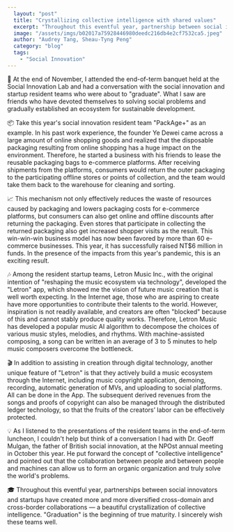 ```yaml
---
  layout: "post"
  title: "Crystallizing collective intelligence with shared values"
  excerpt: "Throughout this eventful year, partnership between social innovators and startups have created more and more diversified cross-domain and cross-border collaborations."
  image: "/assets/imgs/b02017a75928446980deedc216db4e2cf7532ca5.jpeg"
  author: "Audrey Tang, Sheau-Tyng Peng"
  category: "blog"
  tags: 
    - "Social Innovation"
---
```


🍏 At the end of November, I attended the end-of-term banquet held at the Social Innovation Lab and had a conversation with the social innovation and startup resident teams who were about to "graduate". What I saw are friends who have devoted themselves to solving social problems and gradually established an ecosystem for sustainable development.

📦 Take this year's social innovation resident team "PackAge+" as an example. In his past work experience, the founder Ye Dewei came across a large amount of online shopping goods and realized that the disposable packaging resulting from online shopping has a huge impact on the environment. Therefore, he started a business with his friends to lease the reusable packaging bags to e-commerce platforms. After receiving shipments from the platforms, consumers would return the outer packaging to the participating offline stores or points of collection, and the team would take them back to the warehouse for cleaning and sorting.

📈 This mechanism not only effectively reduces the waste of resources caused by packaging and lowers packaging costs for e-commerce platforms, but consumers can also get online and offline discounts after returning the packaging. Even stores that participate in collecting the returned packaging also get increased shopper visits as the result. This win-win-win business model has now been favored by more than 60 e-commerce businesses. This year, it has successfully raised NT$6 million in funds. In the presence of the impacts from this year's pandemic, this is an exciting result.

🎶 Among the resident startup teams, Letron Music Inc., with the original intention of "reshaping the music ecosystem via technology", developed the "Letron" app, which showed me the vision of future music creation that is well worth expecting. In the Internet age, those who are aspiring to create have more opportunities to contribute their talents to the world. However, inspiration is not readily available, and creators are often "blocked" because of this and cannot stably produce quality works. Therefore, Letron Music has developed a popular music AI algorithm to decompose the choices of various music styles, melodies, and rhythms. With machine-assisted composing, a song can be written in an average of 3 to 5 minutes to help music composers overcome the bottleneck.

🎬 In addition to assisting in creation through digital technology, another unique feature of "Letron" is that they actively build a music ecosystem through the Internet, including music copyright application, demoing, recording, automatic generation of MVs, and uploading to social platforms. All can be done in the App. The subsequent derived revenues from the songs and proofs of copyright can also be managed through the distributed ledger technology, so that the fruits of the creators’ labor can be effectively protected.

💡 As I listened to the presentations of the resident teams in the end-of-term luncheon, I couldn't help but think of a conversation I had with Dr. Geoff Mulgan, the father of British social innovation, at the NPOst annual meeting in October this year. He put forward the concept of "collective intelligence" and pointed out that the collaboration between people and between people and machines can allow us to form an organic organization and truly solve the world's problems.

🎓 Throughout this eventful year, partnerships between social innovators and startups have created more and more diversified cross-domain and cross-border collaborations — a beautiful crystallization of collective intelligence. "Graduation" is the beginning of true maturity. I sincerely wish these teams well.
